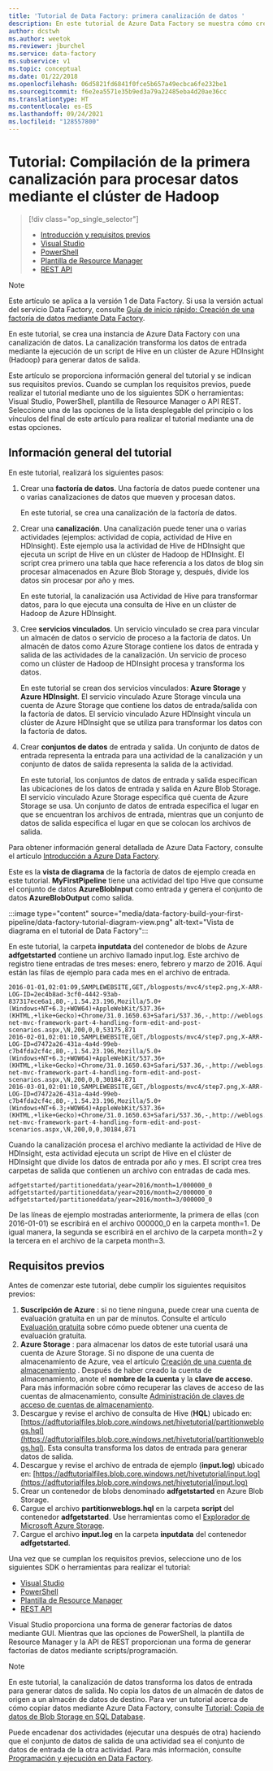 ```yaml
---
title: 'Tutorial de Data Factory: primera canalización de datos '
description: En este tutorial de Azure Data Factory se muestra cómo crear y programar una factoría de datos que procese los datos mediante el script de Hive en un clúster de Hadoop.
author: dcstwh
ms.author: weetok
ms.reviewer: jburchel
ms.service: data-factory
ms.subservice: v1
ms.topic: conceptual
ms.date: 01/22/2018
ms.openlocfilehash: 06d5821fd6841f0fce5b657a49ecbca6fe232be1
ms.sourcegitcommit: f6e2ea5571e35b9ed3a79a22485eba4d20ae36cc
ms.translationtype: HT
ms.contentlocale: es-ES
ms.lasthandoff: 09/24/2021
ms.locfileid: "128557800"
---
```

# <a name="tutorial-build-your-first-pipeline-to-transform-data-using-hadoop-cluster"></a>Tutorial: Compilación de la primera canalización para procesar datos mediante el clúster de Hadoop
> [!div class="op_single_selector"]
> * [Introducción y requisitos previos](data-factory-build-your-first-pipeline.md)
> * [Visual Studio](data-factory-build-your-first-pipeline-using-vs.md)
> * [PowerShell](data-factory-build-your-first-pipeline-using-powershell.md)
> * [Plantilla de Resource Manager](data-factory-build-your-first-pipeline-using-arm.md)
> * [REST API](data-factory-build-your-first-pipeline-using-rest-api.md)


> [!NOTE]
> Este artículo se aplica a la versión 1 de Data Factory. Si usa la versión actual del servicio Data Factory, consulte [Guía de inicio rápido: Creación de una factoría de datos mediante Data Factory](../quickstart-create-data-factory-dot-net.md).

En este tutorial, se crea una instancia de Azure Data Factory con una canalización de datos. La canalización transforma los datos de entrada mediante la ejecución de un script de Hive en un clúster de Azure HDInsight (Hadoop) para generar datos de salida.  

Este artículo se proporciona información general del tutorial y se indican sus requisitos previos. Cuando se cumplan los requisitos previos, puede realizar el tutorial mediante uno de los siguientes SDK o herramientas: Visual Studio, PowerShell, plantilla de Resource Manager o API REST. Seleccione una de las opciones de la lista desplegable del principio o los vínculos del final de este artículo para realizar el tutorial mediante una de estas opciones.    

## <a name="tutorial-overview"></a>Información general del tutorial
En este tutorial, realizará los siguientes pasos:

1. Crear una **factoría de datos**. Una factoría de datos puede contener una o varias canalizaciones de datos que mueven y procesan datos.

    En este tutorial, se crea una canalización de la factoría de datos.
2. Crear una **canalización**. Una canalización puede tener una o varias actividades (ejemplos: actividad de copia, actividad de Hive en HDInsight). Este ejemplo usa la actividad de Hive de HDInsight que ejecuta un script de Hive en un clúster de Hadoop de HDInsight. El script crea primero una tabla que hace referencia a los datos de blog sin procesar almacenados en Azure Blob Storage y, después, divide los datos sin procesar por año y mes.

    En este tutorial, la canalización usa Actividad de Hive para transformar datos, para lo que ejecuta una consulta de Hive en un clúster de Hadoop de Azure HDInsight.
3. Cree **servicios vinculados**. Un servicio vinculado se crea para vincular un almacén de datos o servicio de proceso a la factoría de datos. Un almacén de datos como Azure Storage contiene los datos de entrada y salida de las actividades de la canalización. Un servicio de proceso como un clúster de Hadoop de HDInsight procesa y transforma los datos.

    En este tutorial se crean dos servicios vinculados: **Azure Storage** y **Azure HDInsight**. El servicio vinculado Azure Storage vincula una cuenta de Azure Storage que contiene los datos de entrada/salida con la factoría de datos. El servicio vinculado Azure HDInsight vincula un clúster de Azure HDInsight que se utiliza para transformar los datos con la factoría de datos.
3. Crear **conjuntos de datos** de entrada y salida. Un conjunto de datos de entrada representa la entrada para una actividad de la canalización y un conjunto de datos de salida representa la salida de la actividad.

    En este tutorial, los conjuntos de datos de entrada y salida especifican las ubicaciones de los datos de entrada y salida en Azure Blob Storage. El servicio vinculado Azure Storage especifica qué cuenta de Azure Storage se usa. Un conjunto de datos de entrada especifica el lugar en que se encuentran los archivos de entrada, mientras que un conjunto de datos de salida especifica el lugar en que se colocan los archivos de salida.


Para obtener información general detallada de Azure Data Factory, consulte el artículo [Introducción a Azure Data Factory](data-factory-introduction.md).

Este es la **vista de diagrama** de la factoría de datos de ejemplo creada en este tutorial. **MyFirstPipeline** tiene una actividad del tipo Hive que consume el conjunto de datos **AzureBlobInput** como entrada y genera el conjunto de datos **AzureBlobOutput** como salida.

:::image type="content" source="media/data-factory-build-your-first-pipeline/data-factory-tutorial-diagram-view.png" alt-text="Vista de diagrama en el tutorial de Data Factory":::


En este tutorial, la carpeta **inputdata** del contenedor de blobs de Azure **adfgetstarted** contiene un archivo llamado input.log. Este archivo de registro tiene entradas de tres meses: enero, febrero y marzo de 2016. Aquí están las filas de ejemplo para cada mes en el archivo de entrada.

```
2016-01-01,02:01:09,SAMPLEWEBSITE,GET,/blogposts/mvc4/step2.png,X-ARR-LOG-ID=2ec4b8ad-3cf0-4442-93ab-837317ece6a1,80,-,1.54.23.196,Mozilla/5.0+(Windows+NT+6.3;+WOW64)+AppleWebKit/537.36+(KHTML,+like+Gecko)+Chrome/31.0.1650.63+Safari/537.36,-,http://weblogs.asp.net/sample/archive/2007/12/09/asp-net-mvc-framework-part-4-handling-form-edit-and-post-scenarios.aspx,\N,200,0,0,53175,871
2016-02-01,02:01:10,SAMPLEWEBSITE,GET,/blogposts/mvc4/step7.png,X-ARR-LOG-ID=d7472a26-431a-4a4d-99eb-c7b4fda2cf4c,80,-,1.54.23.196,Mozilla/5.0+(Windows+NT+6.3;+WOW64)+AppleWebKit/537.36+(KHTML,+like+Gecko)+Chrome/31.0.1650.63+Safari/537.36,-,http://weblogs.asp.net/sample/archive/2007/12/09/asp-net-mvc-framework-part-4-handling-form-edit-and-post-scenarios.aspx,\N,200,0,0,30184,871
2016-03-01,02:01:10,SAMPLEWEBSITE,GET,/blogposts/mvc4/step7.png,X-ARR-LOG-ID=d7472a26-431a-4a4d-99eb-c7b4fda2cf4c,80,-,1.54.23.196,Mozilla/5.0+(Windows+NT+6.3;+WOW64)+AppleWebKit/537.36+(KHTML,+like+Gecko)+Chrome/31.0.1650.63+Safari/537.36,-,http://weblogs.asp.net/sample/archive/2007/12/09/asp-net-mvc-framework-part-4-handling-form-edit-and-post-scenarios.aspx,\N,200,0,0,30184,871
```

Cuando la canalización procesa el archivo mediante la actividad de Hive de HDInsight, esta actividad ejecuta un script de Hive en el clúster de HDInsight que divide los datos de entrada por año y mes. El script crea tres carpetas de salida que contienen un archivo con entradas de cada mes.  

```
adfgetstarted/partitioneddata/year=2016/month=1/000000_0
adfgetstarted/partitioneddata/year=2016/month=2/000000_0
adfgetstarted/partitioneddata/year=2016/month=3/000000_0
```

De las líneas de ejemplo mostradas anteriormente, la primera de ellas (con 2016-01-01) se escribirá en el archivo 000000_0 en la carpeta month=1. De igual manera, la segunda se escribirá en el archivo de la carpeta month=2 y la tercera en el archivo de la carpeta month=3.  

## <a name="prerequisites"></a>Requisitos previos
Antes de comenzar este tutorial, debe cumplir los siguientes requisitos previos:

1. **Suscripción de Azure** : si no tiene ninguna, puede crear una cuenta de evaluación gratuita en un par de minutos. Consulte el artículo [Evaluación gratuita](https://azure.microsoft.com/pricing/free-trial/) sobre cómo puede obtener una cuenta de evaluación gratuita.
2. **Azure Storage** : para almacenar los datos de este tutorial usará una cuenta de Azure Storage. Si no dispone de una cuenta de almacenamiento de Azure, vea el artículo [Creación de una cuenta de almacenamiento](../../storage/common/storage-account-create.md) . Después de haber creado la cuenta de almacenamiento, anote el **nombre de la cuenta** y la **clave de acceso**. Para más información sobre cómo recuperar las claves de acceso de las cuentas de almacenamiento, consulte [Administración de claves de acceso de cuentas de almacenamiento](../../storage/common/storage-account-keys-manage.md).
3. Descargue y revise el archivo de consulta de Hive (**HQL**) ubicado en: [https://adftutorialfiles.blob.core.windows.net/hivetutorial/partitionweblogs.hql](https://adftutorialfiles.blob.core.windows.net/hivetutorial/partitionweblogs.hql). Esta consulta transforma los datos de entrada para generar datos de salida.
4. Descargue y revise el archivo de entrada de ejemplo (**input.log**) ubicado en: [https://adftutorialfiles.blob.core.windows.net/hivetutorial/input.log](https://adftutorialfiles.blob.core.windows.net/hivetutorial/input.log)
5. Crear un contenedor de blobs denominado **adfgetstarted** en Azure Blob Storage.
6. Cargue el archivo **partitionweblogs.hql** en la carpeta **script** del contenedor **adfgetstarted**. Use herramientas como el [Explorador de Microsoft Azure Storage](https://storageexplorer.com/).
7. Cargue el archivo **input.log** en la carpeta **inputdata** del contenedor **adfgetstarted**.

Una vez que se cumplan los requisitos previos, seleccione uno de los siguientes SDK o herramientas para realizar el tutorial:

- [Visual Studio](data-factory-build-your-first-pipeline-using-vs.md)
- [PowerShell](data-factory-build-your-first-pipeline-using-powershell.md)
- [Plantilla de Resource Manager](data-factory-build-your-first-pipeline-using-arm.md)
- [REST API](data-factory-build-your-first-pipeline-using-rest-api.md)

Visual Studio proporciona una forma de generar factorías de datos mediante GUI. Mientras que las opciones de PowerShell, la plantilla de Resource Manager y la API de REST proporcionan una forma de generar factorías de datos mediante scripts/programación.

> [!NOTE]
> En este tutorial, la canalización de datos transforma los datos de entrada para generar datos de salida. No copia los datos de un almacén de datos de origen a un almacén de datos de destino. Para ver un tutorial acerca de cómo copiar datos mediante Azure Data Factory, consulte [Tutorial: Copia de datos de Blob Storage en SQL Database](data-factory-copy-data-from-azure-blob-storage-to-sql-database.md).
>
> Puede encadenar dos actividades (ejecutar una después de otra) haciendo que el conjunto de datos de salida de una actividad sea el conjunto de datos de entrada de la otra actividad. Para más información, consulte [Programación y ejecución en Data Factory](data-factory-scheduling-and-execution.md).
